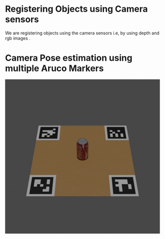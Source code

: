 # Registering Objects using Camera sensors
We are registering objects using the camera sensors i.e, by using depth and rgb images .
<br>
# Camera Pose estimation using multiple Aruco Markers
<img src="rgb_0_00000.jpg" >  
